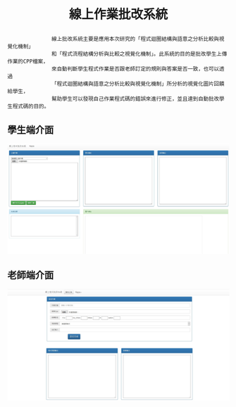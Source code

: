 # <p align="center">線上作業批改系統</p>

                  線上批改系統主要是應用本次研究的「程式迴圈結構與語意之分析比較與視覺化機制」
                  和「程式流程結構分析與比較之視覺化機制」。此系統的目的是批改學生上傳作業的CPP檔案，
                  來自動判斷學生程式作業是否跟老師訂定的規則與答案是否一致，也可以透過
                  「程式迴圈結構與語意之分析比較與視覺化機制」所分析的視覺化圖片回饋給學生，
                  幫助學生可以發現自己作業程式碼的錯誤來進行修正，並且達到自動批改學生程式碼的目的。


## 學生端介面
<p align="center">
<img src ="Photo/學生端.jpg">
</p>

## 老師端介面
<p align="center">
<img src ="Photo/老師端.jpg">
</p>
